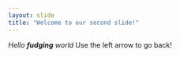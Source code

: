 ```yaml
---
layout: slide
title: "Welcome to our second slide!"
---
```

_Hello **fudging** world_
Use the left arrow to go back!
